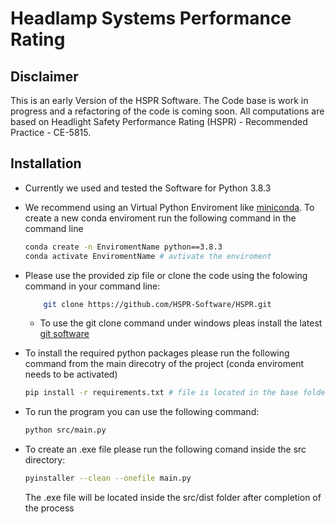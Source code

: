 # Headlamp Systems Performance Rating

## Disclaimer
This is an early Version of the HSPR Software. The Code base is work in progress and a refactoring of the code is coming soon.
All computations are based on Headlight Safety Performance Rating (HSPR) - Recommended Practice - CE-5815.


## Installation

- Currently we used and tested the Software for Python 3.8.3
- We recommend using an Virtual Python Enviroment like [miniconda](https://docs.conda.io/en/latest/miniconda.html). To create a new conda enviroment run the following command in the command line
    ```bash
    conda create -n EnviromentName python==3.8.3
    conda activate EnviromentName # avtivate the enviroment
    ```
- Please use the provided zip file or clone the code using the folowing command in your command line:
    ```bash
        git clone https://github.com/HSPR-Software/HSPR.git
    ```
    - To use the git clone command under windows pleas install the latest [git software](https://git-scm.com/downloads)
- To install the required python packages please run the following command from the main direcotry of the project (conda enviroment needs to be activated)
    ```bash
    pip install -r requirements.txt # file is located in the base folder
    ```
- To run the program you can use the following command:
    ```bash
    python src/main.py
    ```

- To create an .exe file please run the following comand inside the src directory:
    ```bash
    pyinstaller --clean --onefile main.py
    ```
    The .exe file will be located inside the src/dist folder after completion of the process